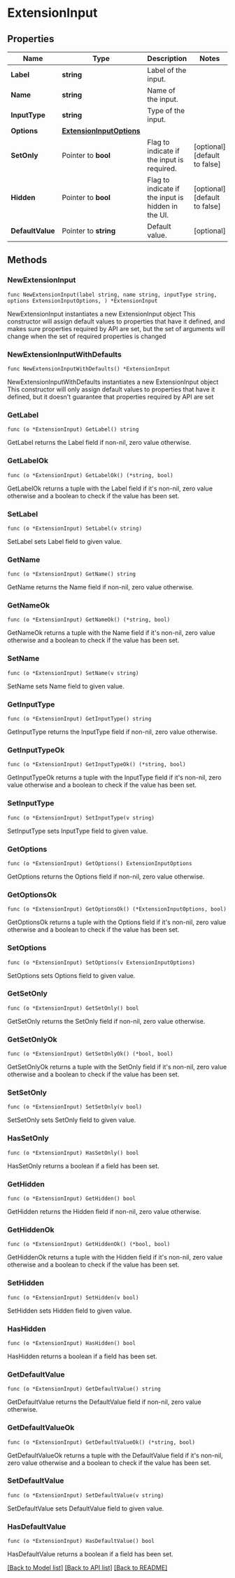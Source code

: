 # ExtensionInput

## Properties

Name | Type | Description | Notes
------------ | ------------- | ------------- | -------------
**Label** | **string** | Label of the input. | 
**Name** | **string** | Name of the input. | 
**InputType** | **string** | Type of the input. | 
**Options** | [**ExtensionInputOptions**](ExtensionInputOptions.md) |  | 
**SetOnly** | Pointer to **bool** | Flag to indicate if the input is required. | [optional] [default to false]
**Hidden** | Pointer to **bool** | Flag to indicate if the input is hidden in the UI. | [optional] [default to false]
**DefaultValue** | Pointer to **string** | Default value. | [optional] 

## Methods

### NewExtensionInput

`func NewExtensionInput(label string, name string, inputType string, options ExtensionInputOptions, ) *ExtensionInput`

NewExtensionInput instantiates a new ExtensionInput object
This constructor will assign default values to properties that have it defined,
and makes sure properties required by API are set, but the set of arguments
will change when the set of required properties is changed

### NewExtensionInputWithDefaults

`func NewExtensionInputWithDefaults() *ExtensionInput`

NewExtensionInputWithDefaults instantiates a new ExtensionInput object
This constructor will only assign default values to properties that have it defined,
but it doesn't guarantee that properties required by API are set

### GetLabel

`func (o *ExtensionInput) GetLabel() string`

GetLabel returns the Label field if non-nil, zero value otherwise.

### GetLabelOk

`func (o *ExtensionInput) GetLabelOk() (*string, bool)`

GetLabelOk returns a tuple with the Label field if it's non-nil, zero value otherwise
and a boolean to check if the value has been set.

### SetLabel

`func (o *ExtensionInput) SetLabel(v string)`

SetLabel sets Label field to given value.


### GetName

`func (o *ExtensionInput) GetName() string`

GetName returns the Name field if non-nil, zero value otherwise.

### GetNameOk

`func (o *ExtensionInput) GetNameOk() (*string, bool)`

GetNameOk returns a tuple with the Name field if it's non-nil, zero value otherwise
and a boolean to check if the value has been set.

### SetName

`func (o *ExtensionInput) SetName(v string)`

SetName sets Name field to given value.


### GetInputType

`func (o *ExtensionInput) GetInputType() string`

GetInputType returns the InputType field if non-nil, zero value otherwise.

### GetInputTypeOk

`func (o *ExtensionInput) GetInputTypeOk() (*string, bool)`

GetInputTypeOk returns a tuple with the InputType field if it's non-nil, zero value otherwise
and a boolean to check if the value has been set.

### SetInputType

`func (o *ExtensionInput) SetInputType(v string)`

SetInputType sets InputType field to given value.


### GetOptions

`func (o *ExtensionInput) GetOptions() ExtensionInputOptions`

GetOptions returns the Options field if non-nil, zero value otherwise.

### GetOptionsOk

`func (o *ExtensionInput) GetOptionsOk() (*ExtensionInputOptions, bool)`

GetOptionsOk returns a tuple with the Options field if it's non-nil, zero value otherwise
and a boolean to check if the value has been set.

### SetOptions

`func (o *ExtensionInput) SetOptions(v ExtensionInputOptions)`

SetOptions sets Options field to given value.


### GetSetOnly

`func (o *ExtensionInput) GetSetOnly() bool`

GetSetOnly returns the SetOnly field if non-nil, zero value otherwise.

### GetSetOnlyOk

`func (o *ExtensionInput) GetSetOnlyOk() (*bool, bool)`

GetSetOnlyOk returns a tuple with the SetOnly field if it's non-nil, zero value otherwise
and a boolean to check if the value has been set.

### SetSetOnly

`func (o *ExtensionInput) SetSetOnly(v bool)`

SetSetOnly sets SetOnly field to given value.

### HasSetOnly

`func (o *ExtensionInput) HasSetOnly() bool`

HasSetOnly returns a boolean if a field has been set.

### GetHidden

`func (o *ExtensionInput) GetHidden() bool`

GetHidden returns the Hidden field if non-nil, zero value otherwise.

### GetHiddenOk

`func (o *ExtensionInput) GetHiddenOk() (*bool, bool)`

GetHiddenOk returns a tuple with the Hidden field if it's non-nil, zero value otherwise
and a boolean to check if the value has been set.

### SetHidden

`func (o *ExtensionInput) SetHidden(v bool)`

SetHidden sets Hidden field to given value.

### HasHidden

`func (o *ExtensionInput) HasHidden() bool`

HasHidden returns a boolean if a field has been set.

### GetDefaultValue

`func (o *ExtensionInput) GetDefaultValue() string`

GetDefaultValue returns the DefaultValue field if non-nil, zero value otherwise.

### GetDefaultValueOk

`func (o *ExtensionInput) GetDefaultValueOk() (*string, bool)`

GetDefaultValueOk returns a tuple with the DefaultValue field if it's non-nil, zero value otherwise
and a boolean to check if the value has been set.

### SetDefaultValue

`func (o *ExtensionInput) SetDefaultValue(v string)`

SetDefaultValue sets DefaultValue field to given value.

### HasDefaultValue

`func (o *ExtensionInput) HasDefaultValue() bool`

HasDefaultValue returns a boolean if a field has been set.


[[Back to Model list]](../README.md#documentation-for-models) [[Back to API list]](../README.md#documentation-for-api-endpoints) [[Back to README]](../README.md)



